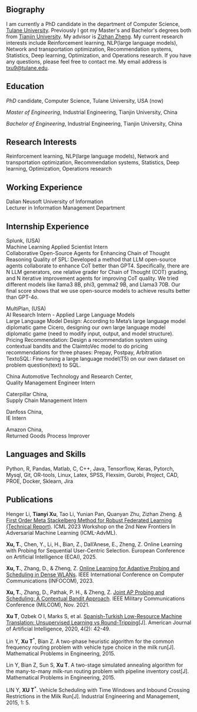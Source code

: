 ## Biography
I am currently a PhD candidate in the department of Computer Science, [Tulane University](https://tulane.edu/). Previously I got my Master's and Bachelor's degrees both from [Tianjin University](http://www.tju.edu.cn/). My advisor is [Zizhan Zheng](https://www.cs.tulane.edu/~zzheng3/).
My current research interests include Reinforcement learning, NLP(large language models), Network and transportation optimization, Recommendation systems,
 Statistics, Deep learning, Optimization, and Operations research. If you have any questions, please feel free to contact me. My email address is txu9@tulane.edu. 
## Education

 *PhD* candidate, Computer Science, Tulane University, USA (now)
 
 *Master of Engineering*, Industrial Engineering, Tianjin University, China

 *Bachelor of Engineering*, Industrial Engineering, Tianjin University, China

## Research Interests
Reinforcement learning, NLP(large language models), Network and transportation optimization, Recommendation systems, Statistics, Deep learning, Optimization, Operations research

## Working Experience

Dalian Neusoft University of Information    
Lecturer in Information Management Department

## Internship Experience

Splunk, (USA)\
Machine Learning Applied Scientist Intern\
Collaborative Open-Source Agents for Enhancing Chain of Thought Reasoning Quality of SPL: Developed a method that LLM open-source agents collaborate to enhance CoT better than GPT4. Specifically, there are N LLM generators, one relative grader for Chain of Thought (COT) grading, and N iterative improvement agents for improving CoT quality. We tried different models like llama3 8B, phi3, gemma2 9B, and Llama3 70B. Our final score shows that we use open-source models to achieve results better than GPT-4o.

MultiPlan, (USA)\
AI Research Intern - Applied Large Language Models \
Large Language Model Design: According to Meta’s large language model diplomatic game Cicero, designing
our own large language model diplomatic game (need to modify input, output, and model structure).\
Pricing Recommendation: Design a recommendation system using contextual bandits and the ClaimtoVec model to
do pricing recommendations for three phases: Prepay, Postpay, Arbitration\
TextoSQL: Fine-tuning a large language model(T5) on our own dataset on problem question(text) to SQL.

China Automotive Technology and Research Center,\
Quality Management Engineer Intern

Caterpillar China,\
Supply Chain Management Intern

Danfoss China,\
IE Intern

Amazon China,\
Returned Goods Process Improver

## Languages and Skills
Python, R, Pandas, Matlab, C, C++, Java, Tensorflow, Keras, Pytorch, Mysql, Git, OR-tools, Linux, Latex, SPSS, Flexsim, Gurobi, Project, CAD, PROE, Docker, Sklearn, Jira

## Publications

Henger Li, **Tianyi Xu**, Tao Li, Yunian Pan, Quanyan Zhu, Zizhan Zheng. [A First Order Meta Stackelberg Method for Robust Federated Learning (Technical Report)](https://arxiv.org/abs/2306.13273). ICML 2023 Workshop on the 2nd New Frontiers In Adversarial Machine Learning (ICML-AdvML).

**Xu, T.**, Chen, Y., Li, H., Bian, Z., Dall’Anese, E., Zheng, Z. Online Learning with Probing for Sequential User-Centric Selection. European Conference on Artificial Intelligence (ECAI), 2025.

**Xu, T.**, Zhang, D., & Zheng, Z. [Online Learning for Adaptive Probing and Scheduling in Dense WLANs](https://arxiv.org/abs/2212.13585). IEEE International Conference on Computer Communications (INFOCOM), 2023.

**Xu, T.**, Zhang, D., Pathak, P. H., & Zheng, Z. [Joint AP Probing and Scheduling: A Contextual Bandit Approach](https://arxiv.org/abs/2108.03297v3). IEEE Military Communications Conference (MILCOM), Nov. 2021.

**Xu T**, Ozbek O I, Marks S, et al. [Spanish-Turkish Low-Resource Machine Translation: Unsupervised Learning vs Round-Tripping](http://www.sciencepublishinggroup.com/journal/paperinfo?journalid=542&doi=10.11648/j.ajai.20200402.11)[J]. American Journal of Artificial Intelligence, 2020, 4(2): 42-49.

Lin Y, **Xu T**<sup>*</sup>, Bian Z. A two-phase heuristic algorithm for the common frequency routing problem with vehicle type choice in the milk run[J]. Mathematical Problems in Engineering, 2015.

Lin Y, Bian Z, Sun S, **Xu T**. A two-stage simulated annealing algorithm for the many-to-many milk-run routing problem with pipeline inventory cost[J]. Mathematical Problems in Engineering, 2015.

LIN Y, **XU T**<sup>*</sup>. Vehicle Scheduling with Time Windows and Inbound Crossing Restrictions in the Milk Run[J]. Industrial Engineering and Management, 2015, 1: 5.

